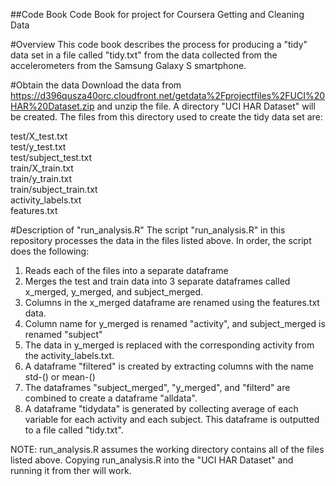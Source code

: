 ##Code Book
Code Book for project for Coursera Getting and Cleaning Data

#Overview
This code book describes the process for producing a "tidy" data set in a file called "tidy.txt" from the data collected from the accelerometers from the Samsung Galaxy S smartphone. 

#Obtain the data Download the data from
https://d396qusza40orc.cloudfront.net/getdata%2Fprojectfiles%2FUCI%20HAR%20Dataset.zip
and unzip the file. A directory "UCI HAR Dataset" will be created. The files from this directory used to create the tidy data set are:

test/X_test.txt<br>
test/y_test.txt<br>
test/subject_test.txt<br>
train/X_train.txt<br>
train/y_train.txt<br>
train/subject_train.txt<br>
activity_labels.txt<br>
features.txt<br>

#Description of "run_analysis.R"
The script "run_analysis.R" in this repository processes the data in the files listed above. In order, the script does the following:

1) Reads each of the files into a separate dataframe<br>
2) Merges the test and train data into 3 separate dataframes called x_merged, y_merged, and subject_merged.<br>
3) Columns in the x_merged dataframe are renamed using the features.txt data.<br>
4) Column name for y_merged is renamed "activity", and subject_merged is renamed "subject"<br>
5) The data in y_merged is replaced with the corresponding activity from the activity_labels.txt.<br>
6) A dataframe "filtered" is created by extracting columns with the name std-() or mean-()<br>
7) The dataframes "subject_merged", "y_merged", and "filterd" are combined to create a dataframe "alldata".<br> 
8) A dataframe "tidydata" is generated by collecting average of each variable for each activity and each subject. This dataframe is outputted to a file called "tidy.txt".

NOTE: run_analysis.R assumes the working directory contains all of the files
listed above. Copying run_analysis.R into the "UCI HAR Dataset" and running it
from ther will work.





